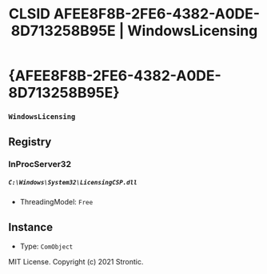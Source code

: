 ﻿---
title: "CLSID AFEE8F8B-2FE6-4382-A0DE-8D713258B95E | WindowsLicensing"
excerpt: What is COM-Object CLSID AFEE8F8B-2FE6-4382-A0DE-8D713258B95E?
---

# {AFEE8F8B-2FE6-4382-A0DE-8D713258B95E}

### `WindowsLicensing`

## Registry


### InProcServer32

##### `C:\Windows\System32\LicensingCSP.dll`
* ThreadingModel: `Free`

## Instance

* Type: `ComObject`

MIT License. Copyright (c) 2021 Strontic.


